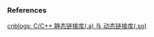 

### References
[cnblogs: C/C++ 静态链接库(.a) 与 动态链接库(.so)](https://www.cnblogs.com/52php/p/5681711.html)<br/>
[]()<br/>
[]()<br/>
[]()<br/>
[]()<br/>
